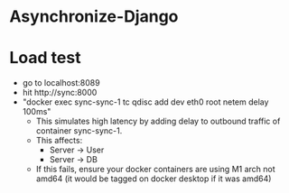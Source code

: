 # Asynchronize-Django

# Load test
* go to localhost:8089
* hit http://sync:8000
* "docker exec sync-sync-1 tc qdisc add dev eth0 root netem delay 100ms" 
    * This simulates high latency by adding delay to outbound traffic of container sync-sync-1. 
    * This affects:
        * Server -> User
        * Server -> DB
    * If this fails, ensure your docker containers are using M1 arch not amd64 (it would be tagged on docker desktop if it was amd64)
